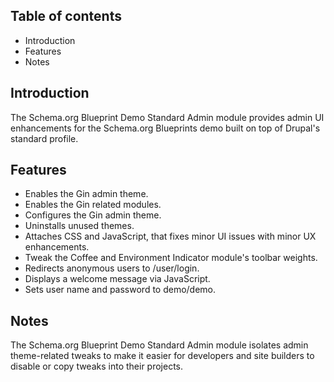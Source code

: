 Table of contents
-----------------

* Introduction
* Features
* Notes


Introduction
------------

The Schema.org Blueprint Demo Standard Admin module provides admin UI 
enhancements for the Schema.org Blueprints demo built on top of Drupal's 
standard profile.


Features
--------

- Enables the Gin admin theme.
- Enables the Gin related modules.
- Configures the Gin admin theme.
- Uninstalls unused themes.
- Attaches CSS and JavaScript, that fixes minor UI issues with minor 
  UX enhancements.
- Tweak the Coffee and Environment Indicator module's toolbar weights.
- Redirects anonymous users to /user/login.
- Displays a welcome message via JavaScript.
- Sets user name and password to demo/demo.


Notes
-----

The Schema.org Blueprint Demo Standard Admin module isolates 
admin theme-related tweaks to make it easier for developers and site builders
to disable or copy tweaks into their projects. 
